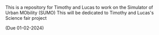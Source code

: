 This is a repository for Timothy and Lucas to work on the Simulator of Urban MObility (SUMO) 
This will be dedicated to Timothy and Lucas's Science fair project

(Due 01-02-2024)
